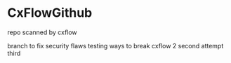 # CxFlowGithub
repo scanned by cxflow

branch to fix security flaws
testing ways to break cxflow
2
second attempt
third